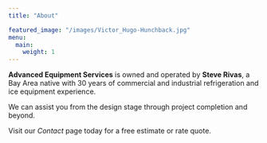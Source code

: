 ```yaml
---
title: "About"

featured_image: "/images/Victor_Hugo-Hunchback.jpg"
menu:
  main:
    weight: 1
---
```


**Advanced Equipment Services** is owned and operated by **Steve Rivas**,
a Bay Area native with 30 years of commercial and industrial refrigeration and ice equipment experience.

We can assist you from the design stage through project completion and beyond.

Visit our _Contact_ page today for a free estimate or rate quote.
